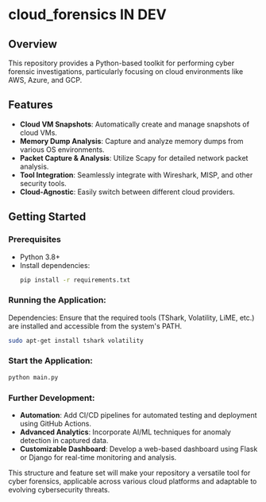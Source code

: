 # cloud_forensics IN DEV

## Overview
This repository provides a Python-based toolkit for performing cyber forensic investigations, particularly focusing on cloud environments like AWS, Azure, and GCP.

## Features
- **Cloud VM Snapshots**: Automatically create and manage snapshots of cloud VMs.
- **Memory Dump Analysis**: Capture and analyze memory dumps from various OS environments.
- **Packet Capture & Analysis**: Utilize Scapy for detailed network packet analysis.
- **Tool Integration**: Seamlessly integrate with Wireshark, MISP, and other security tools.
- **Cloud-Agnostic**: Easily switch between different cloud providers.

## Getting Started
### Prerequisites
- Python 3.8+
- Install dependencies:
  ```bash
  pip install -r requirements.txt
  
### Running the Application:
Dependencies: Ensure that the required tools (TShark, Volatility, LiME, etc.) are installed and accessible from the system's PATH.
 
 ```bash
sudo apt-get install tshark volatility
```

### Start the Application:

```bash
python main.py
```
  
### Further Development:
- **Automation**: Add CI/CD pipelines for automated testing and deployment using GitHub Actions.
- **Advanced Analytics**: Incorporate AI/ML techniques for anomaly detection in captured data.
- **Customizable Dashboard**: Develop a web-based dashboard using Flask or Django for real-time monitoring and analysis.

This structure and feature set will make your repository a versatile tool for cyber forensics, applicable across various cloud platforms and adaptable to evolving cybersecurity threats.

